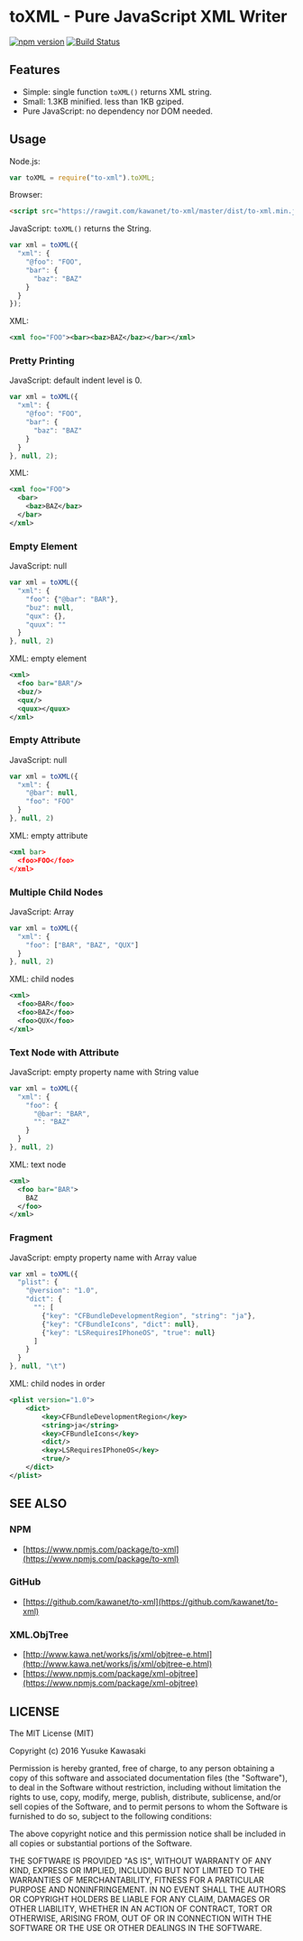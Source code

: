 # toXML - Pure JavaScript XML Writer

[![npm version](https://badge.fury.io/js/to-xml.svg)](http://badge.fury.io/js/to-xml) [![Build Status](https://travis-ci.org/kawanet/to-xml.svg?branch=master)](https://travis-ci.org/kawanet/to-xml)

## Features

- Simple: single function `toXML()` returns XML string.
- Small: 1.3KB minified. less than 1KB gziped.
- Pure JavaScript: no dependency nor DOM needed.

## Usage

Node.js:

```js
var toXML = require("to-xml").toXML;
```

Browser:

```html
<script src="https://rawgit.com/kawanet/to-xml/master/dist/to-xml.min.js"></script>
```

JavaScript: `toXML()` returns the String.

```js
var xml = toXML({
  "xml": {
    "@foo": "FOO",
    "bar": {
      "baz": "BAZ"
    }
  }
});
```

XML:

```xml
<xml foo="FOO"><bar><baz>BAZ</baz></bar></xml>
```

### Pretty Printing

JavaScript: default indent level is 0.

```js
var xml = toXML({
  "xml": {
    "@foo": "FOO",
    "bar": {
      "baz": "BAZ"
    }
  }
}, null, 2);
```

XML:

```xml
<xml foo="FOO">
  <bar>
    <baz>BAZ</baz>
  </bar>
</xml>
```

### Empty Element

JavaScript: null

```js
var xml = toXML({
  "xml": {
    "foo": {"@bar": "BAR"},
    "buz": null,
    "qux": {},
    "quux": ""
  }
}, null, 2)
```

XML: empty element

```xml
<xml>
  <foo bar="BAR"/>
  <buz/>
  <qux/>
  <quux></quux>
</xml>
```

### Empty Attribute

JavaScript: null

```js
var xml = toXML({
  "xml": {
    "@bar": null,
    "foo": "FOO"
  }
}, null, 2)
```

XML: empty attribute

```xml
<xml bar>
  <foo>FOO</foo>
</xml>
```

### Multiple Child Nodes

JavaScript: Array 

```js
var xml = toXML({
  "xml": {
    "foo": ["BAR", "BAZ", "QUX"]
  }
}, null, 2)
```

XML: child nodes

```xml
<xml>
  <foo>BAR</foo>
  <foo>BAZ</foo>
  <foo>QUX</foo>
</xml>
```

### Text Node with Attribute

JavaScript: empty property name with String value

```js
var xml = toXML({
  "xml": {
    "foo": {
      "@bar": "BAR",
      "": "BAZ"
    }
  }
}, null, 2)
```

XML: text node

```xml
<xml>
  <foo bar="BAR">
    BAZ
  </foo>
</xml>
```

### Fragment

JavaScript: empty property name with Array value

```js
var xml = toXML({
  "plist": {
    "@version": "1.0",
    "dict": {
      "": [
        {"key": "CFBundleDevelopmentRegion", "string": "ja"},
        {"key": "CFBundleIcons", "dict": null},
        {"key": "LSRequiresIPhoneOS", "true": null}
      ]
    }
  }
}, null, "\t")
```

XML: child nodes in order

```xml
<plist version="1.0">
	<dict>
		<key>CFBundleDevelopmentRegion</key>
		<string>ja</string>
		<key>CFBundleIcons</key>
		<dict/>
		<key>LSRequiresIPhoneOS</key>
		<true/>
	</dict>
</plist>
```

## SEE ALSO

### NPM

- [https://www.npmjs.com/package/to-xml](https://www.npmjs.com/package/to-xml)

### GitHub

- [https://github.com/kawanet/to-xml](https://github.com/kawanet/to-xml)

### XML.ObjTree

- [http://www.kawa.net/works/js/xml/objtree-e.html](http://www.kawa.net/works/js/xml/objtree-e.html)
- [https://www.npmjs.com/package/xml-objtree](https://www.npmjs.com/package/xml-objtree)

## LICENSE

The MIT License (MIT)

Copyright (c) 2016 Yusuke Kawasaki

Permission is hereby granted, free of charge, to any person obtaining a copy
of this software and associated documentation files (the "Software"), to deal
in the Software without restriction, including without limitation the rights
to use, copy, modify, merge, publish, distribute, sublicense, and/or sell
copies of the Software, and to permit persons to whom the Software is
furnished to do so, subject to the following conditions:

The above copyright notice and this permission notice shall be included in all
copies or substantial portions of the Software.

THE SOFTWARE IS PROVIDED "AS IS", WITHOUT WARRANTY OF ANY KIND, EXPRESS OR
IMPLIED, INCLUDING BUT NOT LIMITED TO THE WARRANTIES OF MERCHANTABILITY,
FITNESS FOR A PARTICULAR PURPOSE AND NONINFRINGEMENT. IN NO EVENT SHALL THE
AUTHORS OR COPYRIGHT HOLDERS BE LIABLE FOR ANY CLAIM, DAMAGES OR OTHER
LIABILITY, WHETHER IN AN ACTION OF CONTRACT, TORT OR OTHERWISE, ARISING FROM,
OUT OF OR IN CONNECTION WITH THE SOFTWARE OR THE USE OR OTHER DEALINGS IN THE
SOFTWARE.
